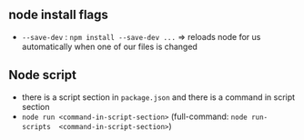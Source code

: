 ## node install flags
* `--save-dev` : `npm install --save-dev ...` => reloads node for us automatically when one of our files is changed

## Node script
* there is a script section in `package.json` and there is a command in script section
* `node run <command-in-script-section>` (full-command: `node run-scripts  <command-in-script-section>`)
